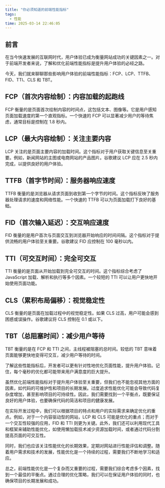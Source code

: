 ```yaml
---
title: "你必须知道的前端性能指标"
tags:
  - 性能
time: 2025-03-14 22:46:05
---
```


## 前言

在当今快速发展的互联网时代，用户体验已成为衡量网站成功的关键因素之一。对于前端开发者来说，了解和优化前端性能指标是提升用户体验的必经之路。

今天，我们就来聊聊那些影响用户体验的前端性能指标：FCP、LCP、TTFB、FID、TTI、CLS 和 TBT。

## FCP（首次内容绘制）：内容加载的起跑线

FCP 衡量的是页面首次绘制内容的时间点，这包括文本、图像等。它是用户感知页面加载速度的第一个直观指标。一个快速的 FCP 可以显著减少用户的等待焦虑，通常目标是控制在 1.8 秒内。

## LCP（最大内容绘制）：关注主要内容

LCP 关注的是页面主要内容的加载时间。这个指标对于用户获取关键信息至关重要。例如，新闻网站的主图或电商网站的产品图片。谷歌建议 LCP 应在 2.5 秒内完成，以提供良好的用户体验。

## TTFB（首字节时间）：服务器响应速度

TTFB 衡量的是浏览器从请求页面到收到第一个字节的时间。这个指标反映了服务器处理请求的速度和网络性能。一个快速的 TTFB 可以为页面加载打下良好的基础。

## FID（首次输入延迟）：交互响应速度

FID 衡量的是用户首次与页面交互到浏览器开始响应的时间间隔。这个指标对于提供流畅的用户体验至关重要。谷歌建议 FID 应控制在 100 毫秒以内。

## TTI（可交互时间）：完全可交互

TTI 衡量的是页面从开始加载到完全可交互的时间。这个指标综合考虑了 JavaScript 加载、解析和执行等多个因素。一个较短的 TTI 可以让用户更快地开始使用页面功能。

## CLS（累积布局偏移）：视觉稳定性

CLS 衡量的是页面在加载过程中的视觉稳定性。如果 CLS 过高，用户可能会感到困惑或误操作。谷歌建议将 CLS 控制在 0.1 或以下。

## TBT（总阻塞时间）：减少用户等待

TBT 衡量的是在 FCP 和 TTI 之间，主线程被阻塞的总时间。较低的 TBT 意味着页面能够更快地变得可交互，减少用户等待的时间。

了解这些性能指标后，开发者可以更有针对性地优化页面性能，提升用户体验。记住，每个毫秒的优化都可能带来用户满意度的巨大提升。

虽然优化前端性能指标对于提升用户体验至关重要，但我们也不能忽视其他方面的因素，如代码的可维护性和项目的长期发展。过度追求性能优化可能会导致代码复杂度增加，甚至影响项目的可持续性。因此，我们需要找到一个平衡点，既要保证良好的用户体验，也要确保代码的简洁和项目的健康发展。

在实际开发过程中，我们可以根据项目的特点和用户的实际需求来确定优化的重点。例如，对于一个内容驱动型的网站，LCP 和 CLS 可能是优化的重点；而对于一个交互性较强的应用，FID 和 TTI 则更为关键。此外，我们还可以利用现代工具和框架来辅助性能优化，如使用懒加载技术减少资源加载时间，或者通过代码分割提高页面的可交互性。

同时，我们也应该关注性能优化的长期效果，定期对网站进行性能评估和调整。随着用户需求和技术的发展，性能优化是一个持续的过程，需要我们不断地学习和适应。

总之，前端性能优化是一个复杂而又重要的过程，需要我们综合考虑多个因素，找到一个最佳的平衡点。通过合理的优化策略，我们可以在保证用户体验的同时，也确保项目的长期发展和成功。
